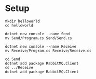 # Setup

    mkdir helloworld
    cd helloworld
    
    dotnet new console --name Send
    mv Send/Program.cs Send/Send.cs

    dotnet new console --name Receive
    mv Receive/Program.cs Receive/Receive.cs

    cd Send
    dotnet add package RabbitMQ.Client
    cd ../Receive
    dotnet add package RabbitMQ.Client